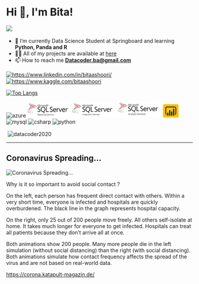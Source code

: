 <h1 align="left">Hi 👋, I'm Bita!</h1>


![](https://komarev.com/ghpvc/?username=DataCoder2020)

- 🌱 I’m currently Data Science Student at Springboard and learning **Python, Panda and R**
- 👨‍💻 All of my projects are available at [here](https://github.com/DataCoder2020?tab=repositories)
- 📫 How to reach me **Datacoder.ba@gmail.com**

<p align="left">
<a href="https://www.linkedin.com/in/bitaashoori/" target="blank"><img align="center" src="https://cdn.jsdelivr.net/npm/simple-icons@3.0.1/icons/linkedin.svg" alt="https://www.linkedin.com/in/bitaashoori/" height="30" width="30" /></a>
<a href="https://www.kaggle.com/bitaashoori" target="blank"><img align="center" src="https://cdn.jsdelivr.net/npm/simple-icons@3.0.1/icons/kaggle.svg" alt="https://www.kaggle.com/bitaashoori" height="30" width="30" /></a>
</p>

[![Top Langs](https://github-readme-stats.vercel.app/api/top-langs/?username=DataCoder2020)](https://github.com/DataCoder2020/github-readme-stats)


<p align="left"><img src="https://www.vectorlogo.zone/logos/microsoft_azure/microsoft_azure-icon.svg" alt="azure" width="40" height="40"/> <img 
src="https://github.com/DataCoder2020/repo/blob/master/ssrs.jpg" alt="SSRS" / > <img 
src="https://github.com/DataCoder2020/repo/blob/master/ssis.jpg" alt="SSIS" / > <img 
src="https://github.com/DataCoder2020/repo/blob/master/ssas.jpg" alt="SSAS" / > <img       
src="https://github.com/DataCoder2020/repo/blob/master/power_bi.jpg" alt="Power_BI" / > <img     
src="https://devicons.github.io/devicon/devicon.git/icons/mysql/mysql-original-wordmark.svg" alt="mysql" width="40" height="40"/> <img                                           src="https://devicons.github.io/devicon/devicon.git/icons/csharp/csharp-original.svg" alt="csharp" width="40" height="40"/> <img                                           
src="https://devicons.github.io/devicon/devicon.git/icons/python/python-original.svg" alt="python" width="40" height="40"/></p><p><img align="left"/></p>


<p>&nbsp;<img align="center" src="https://github-readme-stats.vercel.app/api?username=datacoder2020&show_icons=true" alt="datacoder2020" /></p>


---

## Coronavirus Spreading…

![Coronavirus Spreading…](https://github.com/DataCoder2020/repo/blob/master/coronavirus-simulation-katapult%20(1).gif)


Why is it so important to avoid social contact ?

On the left, each person has frequent direct contact with others. Within a very short time, everyone is infected and hospitals are quickly overburdened. The black line in the graph represents hospital capacity.

On the right, only 25 out of 200 people move freely. All others self-isolate at home. It takes much longer for everyone to get infected. Hospitals can treat all patients because they don’t arrive all at once.

Both animations show 200 people. Many more people die in the left simulation (without social distancing) than the right (with social distancing). Both animations simulate how contact frequency affects the spread of the virus and are not based on real-world data.

https://corona.katapult-magazin.de/

<!--
**DataCoder2020/DataCoder2020** is a ✨ _special_ ✨ repository because its `README.md` (this file) appears on your GitHub profile.

Here are some ideas to get you started:

- 🔭 I’m currently working on ...
- 🌱 I’m currently learning ...
- 👯 I’m looking to collaborate on ...
- 🤔 I’m looking for help with ...
- 💬 Ask me about ...
- 📫 How to reach me: ...
- 😄 Pronouns: ...
- ⚡ Fun fact: ...
-->
